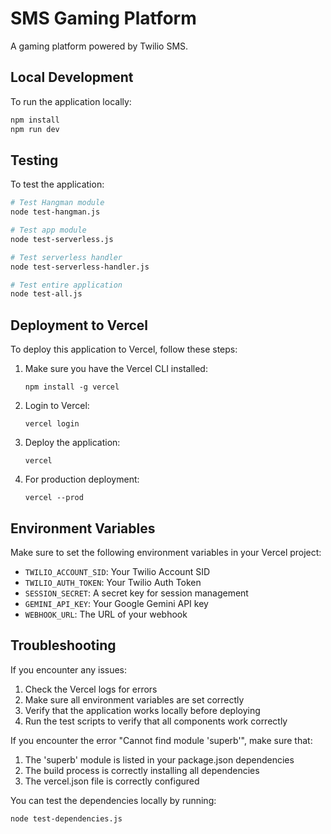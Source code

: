 # SMS Gaming Platform

A gaming platform powered by Twilio SMS.

## Local Development

To run the application locally:

```bash
npm install
npm run dev
```

## Testing

To test the application:

```bash
# Test Hangman module
node test-hangman.js

# Test app module
node test-serverless.js

# Test serverless handler
node test-serverless-handler.js

# Test entire application
node test-all.js
```

## Deployment to Vercel

To deploy this application to Vercel, follow these steps:

1. Make sure you have the Vercel CLI installed:
   ```
   npm install -g vercel
   ```

2. Login to Vercel:
   ```
   vercel login
   ```

3. Deploy the application:
   ```
   vercel
   ```

4. For production deployment:
   ```
   vercel --prod
   ```

## Environment Variables

Make sure to set the following environment variables in your Vercel project:

- `TWILIO_ACCOUNT_SID`: Your Twilio Account SID
- `TWILIO_AUTH_TOKEN`: Your Twilio Auth Token
- `SESSION_SECRET`: A secret key for session management
- `GEMINI_API_KEY`: Your Google Gemini API key
- `WEBHOOK_URL`: The URL of your webhook

## Troubleshooting

If you encounter any issues:

1. Check the Vercel logs for errors
2. Make sure all environment variables are set correctly
3. Verify that the application works locally before deploying
4. Run the test scripts to verify that all components work correctly

If you encounter the error "Cannot find module 'superb'", make sure that:

1. The 'superb' module is listed in your package.json dependencies
2. The build process is correctly installing all dependencies
3. The vercel.json file is correctly configured

You can test the dependencies locally by running:
```
node test-dependencies.js
``` 